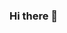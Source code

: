 ### Hi there 👋

<!--
**CUGLiving/CUGLiving** is a ✨ _special_ ✨ repository because its `README.md` (this file) appears on your GitHub profile.

Here are some ideas to get you started:

- 🔭 I’m currently working on China University of Geosciences
- 🌱 I’m currently learning remote sensing change detection and deep learning
- 👯 I’m looking to collaborate on scientific insititutes
- 🤔 I’m looking for help with Graphical Convolution Neural Networl
- 💬 Ask me about ...
- 📫 How to reach me: ...
- 😄 Pronouns: ...
- ⚡ Fun fact: ...
-->
